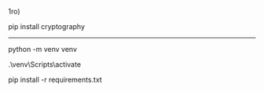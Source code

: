 1ro)


pip install cryptography

------
python -m venv venv

.\venv\Scripts\activate

pip install -r requirements.txt
